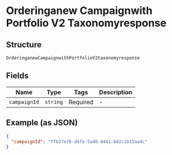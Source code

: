 
# Orderinganew Campaignwith Portfolio V2 Taxonomyresponse

## Structure

`OrderinganewCampaignwithPortfolioV2taxonomyresponse`

## Fields

| Name | Type | Tags | Description |
|  --- | --- | --- | --- |
| `campaignId` | `string` | Required | - |

## Example (as JSON)

```json
{
  "campaignId": "ffb37e76-d4fe-5ad6-8441-b02c1b15aa4c"
}
```

